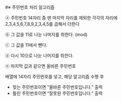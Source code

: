 #※ 주민번호 처리 알고리즘

ⓐ 주민번호 14자리 중 맨 마지막 자리를 제외한 각각의 자리에 2,3,4,5,6,7,8,9,2,3,4,5를 곱해서 더한다

ⓑ 그 값을 11로 나눈 나머지를 취한다. (mod)

ⓒ 그 값을 11에서 뺀다.

ⓓ 다시 10으로 나눈 나머지를 취한다.

ⓔ 마지막 값과 같으면 올바른 주민번호

배열에 14자리 주민번호를 넣고, 해당 알고리즘 수행 후 
- 맞는 주민번호이면    “올바른 주민번호입니다.”  출력
- 틀린 주민번호이면    “잘못된 주민번호입니다.”  출력
